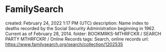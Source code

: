 # FamilySearch

created: February 24, 2022 1:17 PM (UTC)
description: Name index to deaths recorded by the Social Security Administration beginning in 1962. Current as of February 28, 2014.
folder: BOOKMRKS-MTHRFCKR / SEARCH PARTY MTHRFCKR! / Online Records
tags: Search, online records
url: https://www.familysearch.org/search/collection/1202535
